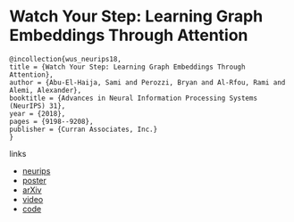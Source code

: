 # Watch Your Step: Learning Graph Embeddings Through Attention

```
@incollection{wus_neurips18,
title = {Watch Your Step: Learning Graph Embeddings Through Attention},
author = {Abu-El-Haija, Sami and Perozzi, Bryan and Al-Rfou, Rami and Alemi, Alexander},
booktitle = {Advances in Neural Information Processing Systems (NeurIPS) 31},
year = {2018},
pages = {9198--9208},
publisher = {Curran Associates, Inc.}
}
```

links
- [neurips](https://nips.cc/Conferences/2018/Schedule?showEvent=11875)
- [poster](http://sami.haija.org/graph/context/poster.pdf)
- [arXiv](https://arxiv.org/abs/1710.09599)
- [video](https://www.youtube.com/watch?v=nRe5Dg6CiWI)
- [code](https://github.com/benedekrozemberczki/AttentionWalk)
